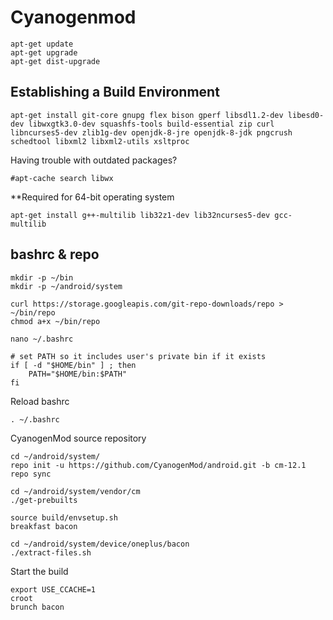 # Cyanogenmod

	apt-get update
	apt-get upgrade
	apt-get dist-upgrade


## Establishing a Build Environment
 
	apt-get install git-core gnupg flex bison gperf libsdl1.2-dev libesd0-dev libwxgtk3.0-dev squashfs-tools build-essential zip curl libncurses5-dev zlib1g-dev openjdk-8-jre openjdk-8-jdk pngcrush schedtool libxml2 libxml2-utils xsltproc

Having trouble with outdated packages?

	#apt-cache search libwx

**Required for 64-bit operating system

	apt-get install g++-multilib lib32z1-dev lib32ncurses5-dev gcc-multilib


## bashrc & repo

	mkdir -p ~/bin
	mkdir -p ~/android/system

	curl https://storage.googleapis.com/git-repo-downloads/repo > ~/bin/repo
	chmod a+x ~/bin/repo

	nano ~/.bashrc

```
# set PATH so it includes user's private bin if it exists
if [ -d "$HOME/bin" ] ; then
    PATH="$HOME/bin:$PATH"
fi
```

Reload bashrc

	. ~/.bashrc

CyanogenMod source repository

	cd ~/android/system/
	repo init -u https://github.com/CyanogenMod/android.git -b cm-12.1
	repo sync

	cd ~/android/system/vendor/cm
	./get-prebuilts

	source build/envsetup.sh
	breakfast bacon

	cd ~/android/system/device/oneplus/bacon
	./extract-files.sh

Start the build

	export USE_CCACHE=1
	croot
	brunch bacon

